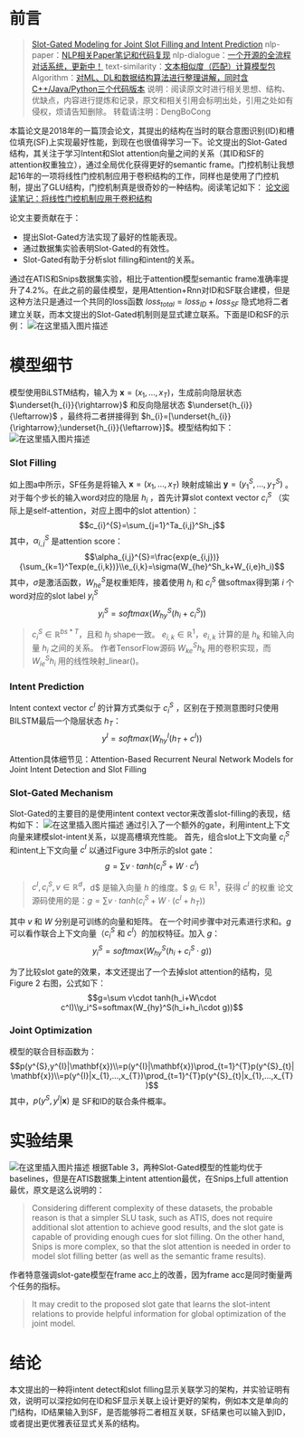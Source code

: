 
# 前言

> [Slot-Gated Modeling for Joint Slot Filling and Intent Prediction](https://aclanthology.org/N18-2118.pdf)
> nlp-paper：[NLP相关Paper笔记和代码复现](https://github.com/DengBoCong/nlp-paper)
> nlp-dialogue：[一个开源的全流程对话系统，更新中！](https://github.com/DengBoCong/nlp-dialogue)
> text-similarity：[文本相似度（匹配）计算模型包](https://github.com/DengBoCong/text-similarity)
> Algorithm：[对ML、DL和数据结构算法进行整理讲解，同时含C++/Java/Python三个代码版本](https://github.com/DengBoCong/Algorithm)
> 说明：阅读原文时进行相关思想、结构、优缺点，内容进行提炼和记录，原文和相关引用会标明出处，引用之处如有侵权，烦请告知删除。
> 转载请注明：DengBoCong

本篇论文是2018年的一篇顶会论文，其提出的结构在当时的联合意图识别(ID)和槽位填充(SF)上实现最好性能，到现在也很值得学习一下。论文提出的Slot-Gated结构，其关注于学习Intent和Slot attention向量之间的关系（其ID和SF的attention权重独立），通过全局优化获得更好的semantic frame。门控机制让我想起16年的一项将线性门控机制应用于卷积结构的工作，同样也是使用了门控机制，提出了GLU结构，门控机制真是很奇妙的一种结构。阅读笔记如下：
[论文阅读笔记：将线性门控机制应用于卷积结构](https://zhuanlan.zhihu.com/p/395977833)

论文主要贡献在于：
+ 提出Slot-Gated方法实现了最好的性能表现。
+ 通过数据集实验表明Slot-Gated的有效性。
+ Slot-Gated有助于分析slot filling和intent的关系。

通过在ATIS和Snips数据集实验，相比于attention模型semantic frame准确率提升了4.2%。在此之前的最佳模型，是用Attention+Rnn对ID和SF联合建模，但是这种方法只是通过一个共同的loss函数 $loss_{total} = loss_{ID}+loss_{SF}$ 隐式地将二者建立关联，而本文提出的Slot-Gated机制则是显式建立联系。下面是ID和SF的示例：
![在这里插入图片描述](https://img-blog.csdnimg.cn/3d30abcf4d724c9ba62e18b0334cf854.png?x-oss-process=image/watermark,type_ZHJvaWRzYW5zZmFsbGJhY2s,shadow_50,text_Q1NETiBAQm9Db25nLURlbmc=,size_20,color_FFFFFF,t_70,g_se,x_16)
# 模型细节
模型使用BiLSTM结构，输入为 $\mathbf{x}=(x_{1},…,x_{T})$，生成前向隐层状态 $\underset{h_{i}}{\rightarrow}$ 和反向隐层状态 $\underset{h_{i}}{\leftarrow}$ ，最终将二者拼接得到 $h_{i}=[\underset{h_{i}}{\rightarrow};\underset{h_{i}}{\leftarrow}]$。模型结构如下：
![在这里插入图片描述](https://img-blog.csdnimg.cn/0569045d212945b29e8b12ce61ba44f3.png?x-oss-process=image/watermark,type_ZHJvaWRzYW5zZmFsbGJhY2s,shadow_50,text_Q1NETiBAQm9Db25nLURlbmc=,size_20,color_FFFFFF,t_70,g_se,x_16)
### Slot Filling
如上图a中所示，SF任务是将输入 $\mathbf{x}=(x_{1},…,x_{T})$ 映射成输出 $\mathbf{y}=(y_{1}^{S},…,y_{T}^{S})$ 。对于每个步长的输入word对应的隐层 $h_{i}$ ，首先计算slot context vector $c_{i}^{S}$ （实际上是self-attention，对应上图中的slot attention）：
$$c_{i}^{S}=\sum_{j=1}^Ta_{i,j}^Sh_j$$
其中，$\alpha_{i,j}^{S}$ 是attention score：
$$\alpha_{i,j}^{S}=\frac{exp(e_{i,j})}{\sum_{k=1}^Texp(e_{i,k})}\\e_{i,k}=\sigma(W_{he}^Sh_k+W_{i,e}h_i)$$
其中，$\sigma$是激活函数，$W_{he}^S$是权重矩阵，接着使用 $h_{i}$ 和 $c_{i}^{S}$ 做softmax得到第 $i$ 个word对应的slot label $y_{i}^{S}$
$$y_i^S=softmax(W_{hy}^S(h_i+c_i^S))$$

> $c_i^S\in\mathbb{R}^{bs*T}$，且和 $h_j$  shape一致。
> $e_{i,k}\in\mathbb{R}^1$，$e_{i,k}$ 计算的是 $h_k$ 和输入向量 $h_i$ 之间的关系。
> 作者TensorFlow源码 $W_{ke}^Sh_k$ 用的卷积实现，而 $W_{ie}^Sh_i$ 用的线性映射_linear()。
### Intent Prediction
Intent context vector $c^{I}$ 的计算方式类似于 $c_{i}^{S}$ ，区别在于预测意图时只使用BILSTM最后一个隐层状态 $h_T$：
$$y^I=softmax(W_{hy}^I(h_T+c^I))$$

Attention具体细节见：Attention-Based Recurrent Neural Network Models for Joint Intent Detection and Slot Filling

### Slot-Gated Mechanism
Slot-Gated的主要目的是使用intent context vector来改善slot-filling的表现，结构如下：
![在这里插入图片描述](https://img-blog.csdnimg.cn/7a10c75901fc48efae2dedf402542b08.png?x-oss-process=image/watermark,type_ZHJvaWRzYW5zZmFsbGJhY2s,shadow_50,text_Q1NETiBAQm9Db25nLURlbmc=,size_20,color_FFFFFF,t_70,g_se,x_16)
通过引入了一个额外的gate，利用intent上下文向量来建模slot-intent关系，以提高槽填充性能。 首先，组合slot上下文向量 $c_i^S$ 和intent上下文向量 $c^I$ 以通过Figure 3中所示的slot gate：
$$g=\sum v\cdot tanh(c_i^S+W\cdot c^I)$$
> $c^I,c_i^S,v\in\mathbb{R}^d，$d$ 是输入向量 $h$ 的维度。$
> $g_i\in\mathbb{R}^1$，获得 $c^I$ 的权重
> 论文源码使用的是：$g=\sum v\cdot tanh(c_i^S+W\cdot (c^I+h_T))$

其中 $v$ 和 $W$ 分别是可训练的向量和矩阵。 在一个时间步骤中对元素进行求和。$g$ 可以看作联合上下文向量（$c_i^S$ 和 $c^I$）的加权特征。加入 $g$：
$$y_i^S=softmax(W_{hy}^S(h_i+c_i^S\cdot g))$$

为了比较slot gate的效果，本文还提出了一个去掉slot attention的结构，见Figure 2 右图，公式如下：
$$g=\sum v\cdot tanh(h_i+W\cdot c^I)\\y_i^S=softmax(W_{hy}^S(h_i+h_i\cdot g))$$

### Joint Optimization
模型的联合目标函数为：
$$p(y^{S},y^{I}|\mathbf{x})\\=p(y^{I}|\mathbf{x})\prod_{t=1}^{T}p(y^{S}_{t}|\mathbf{x})\\=p(y^{I}|x_{1},…,x_{T})\prod_{t=1}^{T}p(y^{S}_{t}|x_{1},…,x_{T})$$
其中，$p(y^{S},y^{I}|\mathbf{x})$ 是 SF和ID的联合条件概率。

# 实验结果
![在这里插入图片描述](https://img-blog.csdnimg.cn/ff7e720e02e04394a05b9844553d259f.png?x-oss-process=image/watermark,type_ZHJvaWRzYW5zZmFsbGJhY2s,shadow_50,text_Q1NETiBAQm9Db25nLURlbmc=,size_20,color_FFFFFF,t_70,g_se,x_16)
根据Table 3，两种Slot-Gated模型的性能均优于baselines，但是在ATIS数据集上intent attention最优，在Snips上full attention最优，原文是这么说明的：
> Considering different complexity of these datasets, the probable reason is that a simpler SLU task, such as ATIS, does not require additional slot attention to achieve good results, and the slot gate is capable of providing enough cues for slot filling. On the other hand, Snips is more complex, so that the slot attention is needed in order to model slot filling better (as well as the semantic frame results).

作者特意强调slot-gate模型在frame acc上的改善，因为frame acc是同时衡量两个任务的指标。
> It may credit to the proposed slot gate that learns the slot-intent relations to provide helpful information for global optimization of the joint model.

# 结论
本文提出的一种将intent detect和slot filling显示关联学习的架构，并实验证明有效，说明可以深挖如何在ID和SF显示关联上设计更好的架构，例如本文是单向的门结构，ID结果输入到SF，是否能够将二者相互关联，SF结果也可以输入到ID，或者提出更优雅表征显式关系的结构。